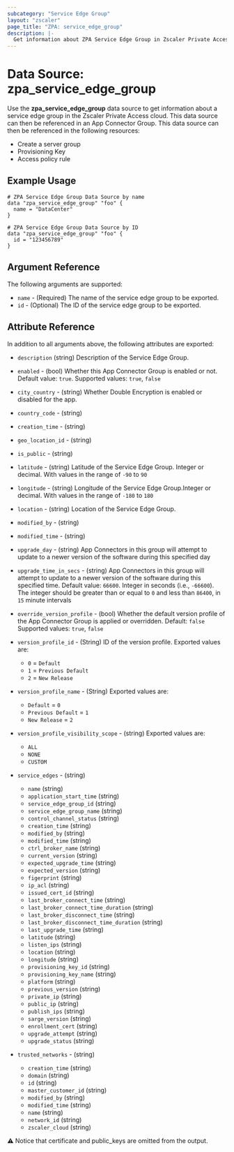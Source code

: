 ```yaml
---
subcategory: "Service Edge Group"
layout: "zscaler"
page_title: "ZPA: service_edge_group"
description: |-
  Get information about ZPA Service Edge Group in Zscaler Private Access cloud.
---
```


# Data Source: zpa_service_edge_group

Use the **zpa_service_edge_group** data source to get information about a service edge group in the Zscaler Private Access cloud. This data source can then be referenced in an App Connector Group. This data source can then be referenced in the following resources:

* Create a server group
* Provisioning Key
* Access policy rule

## Example Usage

```hcl
# ZPA Service Edge Group Data Source by name
data "zpa_service_edge_group" "foo" {
  name = "DataCenter"
}
```

```hcl
# ZPA Service Edge Group Data Source by ID
data "zpa_service_edge_group" "foo" {
  id = "123456789"
}
```

## Argument Reference

The following arguments are supported:

* `name` - (Required) The name of the service edge group to be exported.
* `id` - (Optional) The ID of the service edge group to be exported.

## Attribute Reference

In addition to all arguments above, the following attributes are exported:

* `description` (string) Description of the Service Edge Group.
* `enabled` - (bool) Whether this App Connector Group is enabled or not. Default value: `true`. Supported values: `true`, `false`
* `city_country` - (string) Whether Double Encryption is enabled or disabled for the app.
* `country_code` - (string)
* `creation_time` - (string)
* `geo_location_id` - (string)
* `is_public` - (string)
* `latitude` - (string) Latitude of the Service Edge Group. Integer or decimal. With values in the range of `-90` to `90`
* `longitude` - (string) Longitude of the Service Edge Group.Integer or decimal. With values in the range of `-180` to `180`
* `location` - (string) Location of the Service Edge Group.
* `modified_by` - (string)
* `modified_time` - (string)
* `upgrade_day` - (string) App Connectors in this group will attempt to update to a newer version of the software during this specified day
* `upgrade_time_in_secs` - (string) App Connectors in this group will attempt to update to a newer version of the software during this specified time. Default value: `66600`. Integer in seconds (i.e., `-66600`). The integer should be greater than or equal to `0` and less than `86400`, in `15` minute intervals
* `override_version_profile` - (bool) Whether the default version profile of the App Connector Group is applied or overridden. Default: `false` Supported values: `true`, `false`
* `version_profile_id` - (String) ID of the version profile.
  Exported values are:
  * ``0`` = ``Default``
  * ``1`` = ``Previous Default``
  * ``2`` = ``New Release``
* `version_profile_name` - (String)
  Exported values are:
  * ``Default`` = ``0``
  * ``Previous Default`` = ``1``
  * ``New Release`` = ``2``
* `version_profile_visibility_scope` - (string)
  Exported values are:
  * ``ALL``
  * ``NONE``
  * ``CUSTOM``
* `service_edges` - (string)
  * `name` (string)
  * `application_start_time` (string)
  * `service_edge_group_id` (string)
  * `service_edge_group_name` (string)
  * `control_channel_status` (string)
  * `creation_time` (string)
  * `modified_by` (string)
  * `modified_time` (string)
  * `ctrl_broker_name` (string)
  * `current_version` (string)
  * `expected_upgrade_time` (string)
  * `expected_version` (string)
  * `figerprint` (string)
  * `ip_acl` (string)
  * `issued_cert_id` (string)
  * `last_broker_connect_time` (string)
  * `last_broker_connect_time_duration` (string)
  * `last_broker_disconnect_time` (string)
  * `last_broker_disconnect_time_duration` (string)
  * `last_upgrade_time` (string)
  * `latitude` (string)
  * `listen_ips` (string)
  * `location` (string)
  * `longitude` (string)
  * `provisioning_key_id` (string)
  * `provisioning_key_name` (string)
  * `platform` (string)
  * `previous_version` (string)
  * `private_ip` (string)
  * `public_ip` (string)
  * `publish_ips` (string)
  * `sarge_version` (string)
  * `enrollment_cert` (string)
  * `upgrade_attempt` (string)
  * `upgrade_status` (string)

* `trusted_networks` - (string)
  * `creation_time` (string)
  * `domain` (string)
  * `id` (string)
  * `master_customer_id` (string)
  * `modified_by` (string)
  * `modified_time` (string)
  * `name` (string)
  * `network_id` (string)
  * `zscaler_cloud` (string)

:warning: Notice that certificate and public_keys are omitted from the output.
